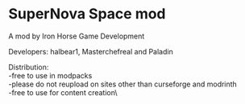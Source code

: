# SuperNova Space mod

A mod by Iron Horse Game Development

Developers: halbear1, Masterchefreal and Paladin

Distribution:\
-free to use in modpacks\
-please do not reupload on sites other than curseforge and modrinth\
-free to use for content creation\
